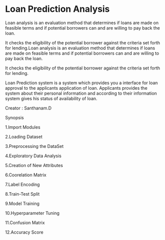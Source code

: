 # Loan Prediction Analysis
Loan analysis is an evaluation method that determines if loans are made on feasible terms and if potential borrowers can and are willing to pay back the loan.

It checks the eligibility of the potential borrower against the criteria set forth for lending.Loan analysis is an evaluation method that determines if loans are made on feasible terms and if potential borrowers can and are willing to pay back the loan.

It checks the eligibility of the potential borrower against the criteria set forth for lending.

Loan Prediction system is a system which provides you a interface for loan approval to the applicants application of loan. Applicants provides the system about their personal information and according to their information system gives his status of availability of loan.

Creator : Santhanam.D

Synopsis

1.Import Modules

2.Loading Dataset

3.Preprocessing the DataSet

4.Exploratory Data Analysis

5.Creation of New Attributes

6.Coorelation Matrix

7.Label Encoding

8.Train-Test Split

9.Model Training

10.Hyperparameter Tuning

11.Confusion Matrix

12.Accuracy Score
